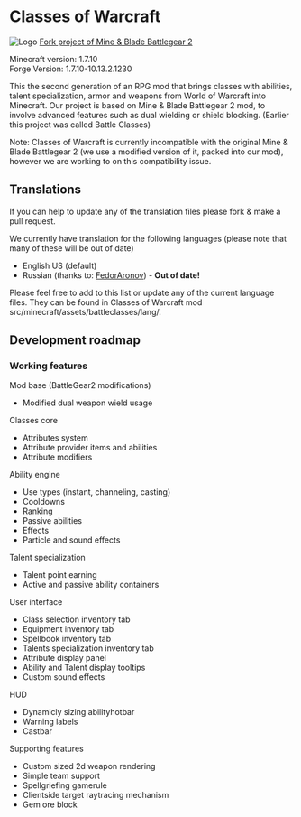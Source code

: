 Classes of Warcraft
===================
![Logo](https://lh3.googleusercontent.com/ajafNMde_V14zFxfGXSCoGUFrAvJ-irrQAFpkqFAyFGm5pgcdDq68l0k5z7jlB4_0fFLOwCHiDECzjWYpcSuBTKSGrk4jPm1Hzs3HkofBVZqjI1w0KaX1pVvctaqnQLize_aNzAdt8LP5vs54ScgzefCJ4knpiWl564lwX1wrOTxXsQydYhr2pz0hAF_HiMctm-2pG_-dovSKX0bhVfwE-Y-pLOs36ONoqw_v18iIgY4OLUDcsN9kg1Y2QDRR4s3DTZNktQCjV17MlUA7kNPk1Turm2clGuQoOjhE6XtC4S9CMVQYWFQy3tKBwIZFaQb2OHsEQZlEkIaNpDr4NnB22d1pUyN0PwS3uA1237NenUu3pYF02Wiw8pm59SQBQMg41bm-1A94ZkGO-5D55kO0yAYHdDbjN0LZa9nIH7Kkj59rZiQy_3AFfkWv3owKDrX6QErtxOhL9m1zkQwU50OKNX8zZC19mYj4gk9_NJA_X1EH992tSS4MQ3EZ4qBNLlCFHZ42ieAL8rdVJbYBdD6xwtiA6ca2ANXnm9DS0-TwBW3puMwZrPaam90X-7Bc1Jn972Q8CdsC5sOxVctU5OoKEgf=w1080-h420-no)
[Fork project of Mine & Blade Battlegear 2](https://github.com/Mine-and-blade-admin/Battlegear2)
	
Minecraft version: 1.7.10  
Forge Version: 1.7.10-10.13.2.1230

This the second generation of an RPG mod that brings classes with abilities, talent specialization, armor and weapons from World of Warcraft into Minecraft. Our project is based on Mine & Blade Battlegear 2 mod, to involve advanced features such as dual wielding or shield blocking. (Earlier this project was called Battle Classes)

Note: Classes of Warcraft is currently incompatible with the original Mine & Blade Battlegear 2 (we use a modified version of it, packed into our mod), however we are working to on this compatibility issue.

Translations
------------
If you can help to update any of the translation files please fork & make a pull request.

We currently have translation for the following languages (please note that many of these will be out of date)
* English US (default)
* Russian (thanks to: [FedorAronov](https://github.com/FedorAronov)) - **Out of date!**

Please feel free to add to this list or update any of the current language files. They can be found in Classes of Warcraft mod src/minecraft/assets/battleclasses/lang/.

Development roadmap
----------
### Working features
Mod base (BattleGear2 modifications)
* Modified dual weapon wield usage

Classes core
* Attributes system
* Attribute provider items and abilities
* Attribute modifiers

Ability engine 
* Use types (instant, channeling, casting)
* Cooldowns
* Ranking
* Passive abilities
* Effects
* Particle and sound effects

Talent specialization
* Talent point earning
* Active and passive ability containers

User interface
* Class selection inventory tab
* Equipment inventory tab
* Spellbook inventory tab
* Talents specialization inventory tab
* Attribute display panel
* Ability and Talent display tooltips
* Custom sound effects

HUD
* Dynamicly sizing abilityhotbar
* Warning labels
* Castbar

Supporting features
* Custom sized 2d weapon rendering
* Simple team support
* Spellgriefing gamerule
* Clientside target raytracing mechanism
* Gem ore block

